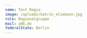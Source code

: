 ```yaml
---
name: Test Regio
image: /uploads/katrin_elsemann.jpg
role: Regionalgruppe
mail: a@b.de
federalState: Berlin
---
```

